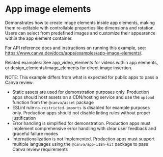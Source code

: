 # App image elements

Demonstrates how to create image elements inside app elements, making them re-editable with controllable properties like dimensions and rotation. Users can select from predefined images and customize their appearance within the app element container.

For API reference docs and instructions on running this example, see: https://www.canva.dev/docs/apps/examples/app-image-elements/.

Related examples: See app_video_elements for videos within app elements, or design_elements/image_elements for direct image insertion.

NOTE: This example differs from what is expected for public apps to pass a Canva review:

- Static assets are used for demonstration purposes only. Production apps should host assets on a CDN/hosting service and use the `upload` function from the `@canva/asset` package
- ESLint rule `no-restricted-imports` is disabled for example purposes only. Production apps should not disable linting rules without proper justification
- Error handling is simplified for demonstration. Production apps must implement comprehensive error handling with clear user feedback and graceful failure modes
- Internationalization is not implemented. Production apps must support multiple languages using the `@canva/app-i18n-kit` package to pass Canva review requirements

